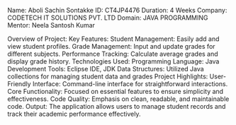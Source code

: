 Name: Aboli Sachin Sontakke
ID: CT4JP4476
Duration: 4 Weeks
Company: CODETECH IT SOLUTIONS PVT. LTD
Domain: JAVA PROGRAMMING
Mentor: Neela Santosh Kumar

Overview of Project:
Key Features:
Student Management: Easily add and view student profiles.
Grade Management: Input and update grades for different subjects.
Performance Tracking: Calculate average grades and display grade history.
Technologies Used:
Programming Language: Java
Development Tools: Eclipse IDE, JDK
Data Structures: Utilized Java collections for managing student data and grades
Project Highlights:
User-Friendly Interface: Command-line interface for straightforward interactions.
Core Functionality: Focused on essential features to ensure simplicity and effectiveness.
Code Quality: Emphasis on clean, readable, and maintainable code.
Output:
The application allows users to manage student records and track their academic performance effectively.

